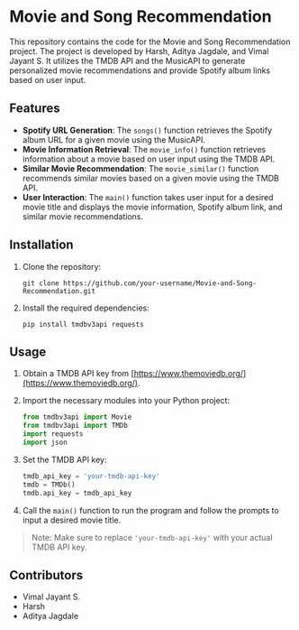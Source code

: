 # Movie and Song Recommendation

This repository contains the code for the Movie and Song Recommendation project. The project is developed by Harsh, Aditya Jagdale, and Vimal Jayant S. It utilizes the TMDB API and the MusicAPI to generate personalized movie recommendations and provide Spotify album links based on user input.

## Features

- **Spotify URL Generation**: The `songs()` function retrieves the Spotify album URL for a given movie using the MusicAPI.
- **Movie Information Retrieval**: The `movie_info()` function retrieves information about a movie based on user input using the TMDB API.
- **Similar Movie Recommendation**: The `movie_similar()` function recommends similar movies based on a given movie using the TMDB API.
- **User Interaction**: The `main()` function takes user input for a desired movie title and displays the movie information, Spotify album link, and similar movie recommendations.

## Installation

1. Clone the repository:

    ```shell
    git clone https://github.com/your-username/Movie-and-Song-Recommendation.git
    ```

2. Install the required dependencies:

    ```shell
    pip install tmdbv3api requests
    ```

## Usage

1. Obtain a TMDB API key from [https://www.themoviedb.org/](https://www.themoviedb.org/).
2. Import the necessary modules into your Python project:

    ```python
    from tmdbv3api import Movie
    from tmdbv3api import TMDb
    import requests
    import json
    ```

3. Set the TMDB API key:

    ```python
    tmdb_api_key = 'your-tmdb-api-key'
    tmdb = TMDb()
    tmdb.api_key = tmdb_api_key
    ```

4. Call the `main()` function to run the program and follow the prompts to input a desired movie title.

> Note: Make sure to replace `'your-tmdb-api-key'` with your actual TMDB API key.

## Contributors
- Vimal Jayant S. 
- Harsh 
- Aditya Jagdale 


